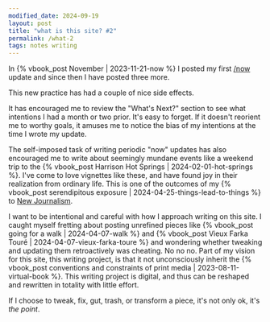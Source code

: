 ```yaml
---
modified_date: 2024-09-19
layout: post
title: "what is this site? #2"
permalink: /what-2
tags: notes writing
---
```


In {% vbook_post November | 2023-11-21-now %} I posted my first [/now](https://sive.rs/nowff) update and since then I have posted three more.
<!--more-->
This new practice has had a couple of nice side effects.

It has encouraged me to review the "What's Next?" section to see what intentions I had a month or two prior.
It's easy to forget.
If it doesn't reorient me to worthy goals, it amuses me to notice the bias of my intentions at the time I wrote my update.

The self-imposed task of writing periodic "now" updates has also encouraged me to write about seemingly mundane events like a weekend trip to the {% vbook_post Harrison Hot Springs | 2024-02-01-hot-springs %}.
I've come to love vignettes like these, and have found joy in their realization from ordinary life.
This is one of the outcomes of my {% vbook_post serendipitous exposure | 2024-04-25-things-lead-to-things %} to [New Journalism](https://okjuan.me/vbook/tags/new-journalism).

I want to be intentional and careful with how I approach writing on this site.
I caught myself fretting about posting unrefined pieces like {% vbook_post going for a walk | 2024-04-07-walk %} and {% vbook_post Vieux Farka Touré | 2024-04-07-vieux-farka-toure %} and wondering whether tweaking and updating them retroactively was cheating.
No no no.
Part of my vision for this site, this writing project, is that it not unconsciously inherit the {% vbook_post conventions and constraints of print media | 2023-08-11-virtual-book %}.
This writing project is digital, and thus can be reshaped and rewritten in totality with little effort.

If I choose to tweak, fix, gut, trash, or transform a piece, it's not only ok, it's _the point_.